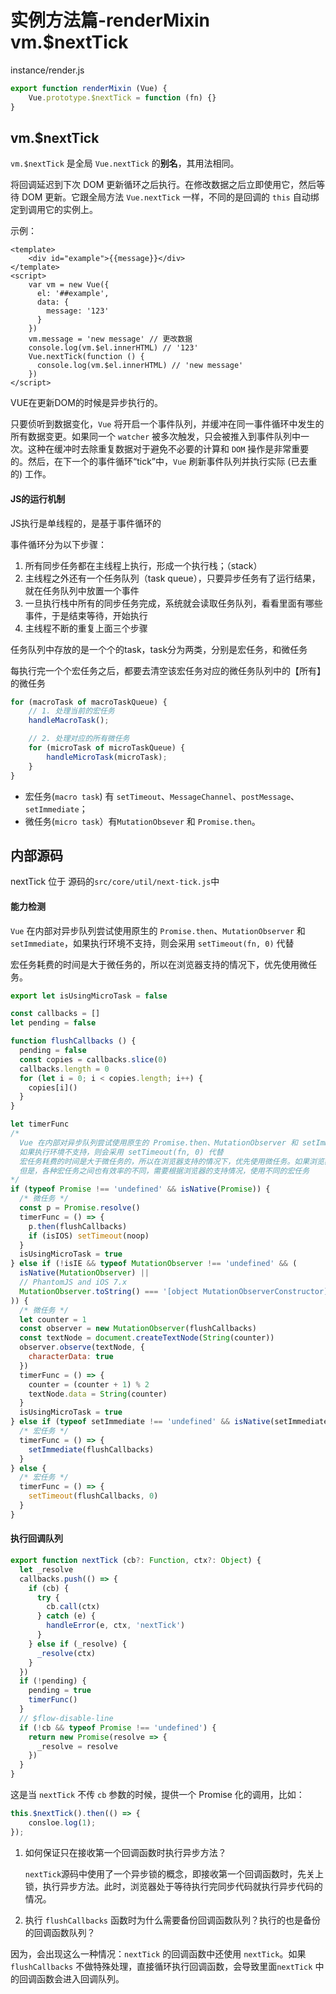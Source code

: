 # 实例方法篇-renderMixin vm.$nextTick

instance/render.js

```javascript
export function renderMixin (Vue) {
    Vue.prototype.$nextTick = function (fn) {}
}
```

## vm.$nextTick

`vm.$nextTick` 是全局 `Vue.nextTick` 的**别名**，其用法相同。

 将回调延迟到下次 DOM 更新循环之后执行。在修改数据之后立即使用它，然后等待 DOM 更新。它跟全局方法 `Vue.nextTick` 一样，不同的是回调的 `this` 自动绑定到调用它的实例上。

示例：

```vue
<template>
	<div id="example">{{message}}</div>
</template>
<script>
    var vm = new Vue({
      el: '##example',
      data: {
        message: '123'
      }
    })
    vm.message = 'new message' // 更改数据
    console.log(vm.$el.innerHTML) // '123'
    Vue.nextTick(function () {
      console.log(vm.$el.innerHTML) // 'new message'
    })
</script>
```

VUE在更新DOM的时候是异步执行的。

只要侦听到数据变化，`Vue` 将开启一个事件队列，并缓冲在同一事件循环中发生的所有数据变更。如果同一个 `watcher` 被多次触发，只会被推入到事件队列中一次。这种在缓冲时去除重复数据对于避免不必要的计算和 `DOM` 操作是非常重要的。然后，在下一个的事件循环“tick”中，`Vue` 刷新事件队列并执行实际 (已去重的) 工作。

#### JS的运行机制

JS执行是单线程的，是基于事件循环的

事件循环分为以下步骤：

1. 所有同步任务都在主线程上执行，形成一个执行栈；（stack）
2. 主线程之外还有一个任务队列（task queue），只要异步任务有了运行结果，就在任务队列中放置一个事件
3. 一旦执行栈中所有的同步任务完成，系统就会读取任务队列，看看里面有哪些事件，于是结束等待，开始执行
4. 主线程不断的重复上面三个步骤

任务队列中存放的是一个个的task，task分为两类，分别是宏任务，和微任务

每执行完一个个宏任务之后，都要去清空该宏任务对应的微任务队列中的【所有】的微任务

```javascript
for (macroTask of macroTaskQueue) {
    // 1. 处理当前的宏任务
    handleMacroTask();

    // 2. 处理对应的所有微任务
    for (microTask of microTaskQueue) {
        handleMicroTask(microTask);
    }
}
```

* 宏任务(`macro task`) 有 `setTimeout`、`MessageChannel`、`postMessage`、`setImmediate`；
* 微任务(`micro task`）有`MutationObsever` 和 `Promise.then`。



##  内部源码

nextTick 位于 源码的`src/core/util/next-tick.js`中



#### 能力检测

`Vue` 在内部对异步队列尝试使用原生的 `Promise.then`、`MutationObserver` 和 `setImmediate`，如果执行环境不支持，则会采用 `setTimeout(fn, 0)` 代替

宏任务耗费的时间是大于微任务的，所以在浏览器支持的情况下，优先使用微任务。

```js
export let isUsingMicroTask = false

const callbacks = []
let pending = false

function flushCallbacks () {
  pending = false
  const copies = callbacks.slice(0)
  callbacks.length = 0
  for (let i = 0; i < copies.length; i++) {
    copies[i]()
  }
}

let timerFunc
/* 
  Vue 在内部对异步队列尝试使用原生的 Promise.then、MutationObserver 和 setImmediate，
  如果执行环境不支持，则会采用 setTimeout(fn, 0) 代替
  宏任务耗费的时间是大于微任务的，所以在浏览器支持的情况下，优先使用微任务。如果浏览器不支持微任务，使用宏任务；
  但是，各种宏任务之间也有效率的不同，需要根据浏览器的支持情况，使用不同的宏任务
*/
if (typeof Promise !== 'undefined' && isNative(Promise)) {
  /* 微任务 */
  const p = Promise.resolve()
  timerFunc = () => {
    p.then(flushCallbacks)
    if (isIOS) setTimeout(noop)
  }
  isUsingMicroTask = true
} else if (!isIE && typeof MutationObserver !== 'undefined' && (
  isNative(MutationObserver) ||
  // PhantomJS and iOS 7.x
  MutationObserver.toString() === '[object MutationObserverConstructor]'
)) {
  /* 微任务 */
  let counter = 1
  const observer = new MutationObserver(flushCallbacks)
  const textNode = document.createTextNode(String(counter))
  observer.observe(textNode, {
    characterData: true
  })
  timerFunc = () => {
    counter = (counter + 1) % 2
    textNode.data = String(counter)
  }
  isUsingMicroTask = true
} else if (typeof setImmediate !== 'undefined' && isNative(setImmediate)) {
  /* 宏任务 */
  timerFunc = () => {
    setImmediate(flushCallbacks)
  }
} else {
  /* 宏任务 */
  timerFunc = () => {
    setTimeout(flushCallbacks, 0)
  }
}
```



#### 执行回调队列

```js
export function nextTick (cb?: Function, ctx?: Object) {
  let _resolve
  callbacks.push(() => {
    if (cb) {
      try {
        cb.call(ctx)
      } catch (e) {
        handleError(e, ctx, 'nextTick')
      }
    } else if (_resolve) {
      _resolve(ctx)
    }
  })
  if (!pending) {
    pending = true
    timerFunc()
  }
  // $flow-disable-line
  if (!cb && typeof Promise !== 'undefined') {
    return new Promise(resolve => {
      _resolve = resolve
    })
  }
}
```



这是当 `nextTick` 不传 `cb` 参数的时候，提供一个 Promise 化的调用，比如：

```js
this.$nextTick().then(() => {
    consloe.log(1);
});
```

1. 如何保证只在接收第一个回调函数时执行异步方法？

   `nextTick`源码中使用了一个异步锁的概念，即接收第一个回调函数时，先关上锁，执行异步方法。此时，浏览器处于等待执行完同步代码就执行异步代码的情况。

2. 执行 `flushCallbacks` 函数时为什么需要备份回调函数队列？执行的也是备份的回调函数队列？

因为，会出现这么一种情况：`nextTick` 的回调函数中还使用 `nextTick`。如果 `flushCallbacks` 不做特殊处理，直接循环执行回调函数，会导致里面`nextTick` 中的回调函数会进入回调队列。